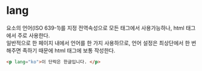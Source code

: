 # lang

요소의 언어(ISO 639-1)를 지정
전역속성으로 모든 태그에서 사용가능하나, html 태그에서 주로 사용한다.<br>
일반적으로 한 페이지 내에서 언어를 한 가지 사용하므로, 언어 설정은 최상단에서 한 번 해주면 족하기 때문에 html 태그에 보통 작성한다.

```HTML
<p lang="ko">이 단락은 한글입니다. </p>
```

